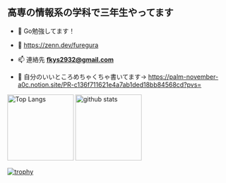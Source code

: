 <h2>高専の情報系の学科で三年生やってます</h2>

- 🌱 Go勉強してます！

- 📝 https://zenn.dev/furegura

- 📫 連絡先 **fkys2932@gmail.com**

- 📄 自分のいいところめちゃくちゃ書いてます→ https://palm-november-a0c.notion.site/PR-c136f711621e4a7ab1ded18bb84568cd?pvs=

<p align="left"> 
  <img alt="Top Langs" height="150px" src="https://github-readme-stats.vercel.app/api/top-langs/?username=f-yusei&layout=compact&show_icons=true&theme=onedark" />
  <img alt="github stats" height="150px" src="https://github-readme-stats.vercel.app/api?username=f-yusei&theme=onedark&show_icons=ture" />
</p>

[![trophy](https://github-profile-trophy.vercel.app/?username=f-yusei&theme=onedark&column=7
)](https://github.com/ryo-ma/github-profile-trophy)
